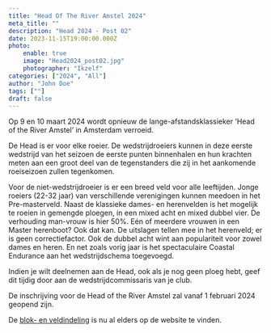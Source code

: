 ```yaml
---
title: "Head Of The River Amstel 2024"
meta_title: ""
description: "Head 2024 - Post 02"
date: 2023-11-15T19:00:00.000Z
photo:
    enable: true
    image: "Head2024_post02.jpg"
    photographer: "Ikzelf"
categories: ["2024", "All"]
author: "John Doe"
tags: [""]
draft: false
---
```

Op 9 en 10 maart 2024 wordt opnieuw de lange-afstandsklassieker ‘Head of the River Amstel’ in Amsterdam verroeid. 

De Head is er voor elke roeier.  De wedstrijdroeiers kunnen in deze eerste wedstrijd van het seizoen de eerste punten binnenhalen en hun krachten meten aan een groot deel van de tegenstanders die zij in het aankomende roeiseizoen zullen tegenkomen.

Voor de niet-wedstrijdroeier is er een breed veld voor alle leeftijden. Jonge roeiers (22-32 jaar) van verschillende verenigingen kunnen meedoen in het Pre-masterveld. Naast de klassieke dames-  en herenvelden is het mogelijk te roeien in gemengde ploegen, in een mixed acht en mixed dubbel vier. De verhouding man-vrouw is hier 50%.
Eén of meerdere vrouwen in een Master herenboot? Ook dat kan. De uitslagen tellen mee in het herenveld; er is geen correctiefactor. Ook de dubbel acht wint aan populariteit voor zowel dames en heren. En net zoals vorig jaar is het spectaculaire Coastal Endurance aan het wedstrijdschema toegevoegd.

Indien je wilt deelnemen aan de Head, ook als  je nog geen ploeg hebt, geef dit tijdig door aan de wedstrijdcommissaris van je club.

De inschrijving voor de Head of the River Amstel zal vanaf 1 februari 2024 geopend zijn. 

De [blok- en veldindeling](../../deelnemers/tijdschema/) is nu al elders op de website te vinden.
